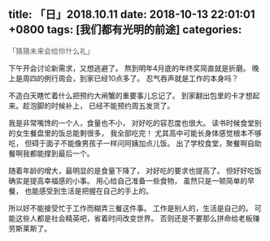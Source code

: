
title: 「日」2018.10.11
date: 2018-10-13 22:01:01 +0800
tags: [我们都有光明的前途]
categories:
---
<span data-type="color" style="color:#595959">「</span><span data-type="background" style="background-color:rgb(255, 255, 255)"><span data-type="color" style="color:#595959">猜猜未来会给你什么礼</span></span><span data-type="color" style="color:#595959">」</span>


下午开会讨论新需求，又想逃避了。
熬到明年4月底的年终奖简直就是折磨。
晚上是周四的例行周会，到家已经10点多了。
忍气吞声就是工作的本身吗？

不造白天瞎忙着什么把预约大闸蟹的重要事儿忘记了。
到家翻出包里的卡才想起来。趁泡脚的时候补上，
已经不能预约周五发货了。


我是非常嘴馋的一个人，食量也不小，
对好吃的容忍度也很大。
读书时候食堂别的女生餐盘里的饭总能剩很多，
我全部吃完！
尤其高中可能长身体感觉根本不够吃，
但碍于面子不能像男孩子一样问阿姨加点儿饭。
出了学校食堂，聚餐啊自助餐啊我都能撑到最后一个。

随着年龄的增大，最明显的是食量下降了，
对好吃的要求也提高了。
但好好吃饭确实是提高幸福感的小事。
用心给自己准备一些食物，
虽然只是一顿简单的早餐，
也能感受到生活是把握在自己的手上的。

所以好不能接受忙于工作而糊弄三餐这件事。
工作是别人的，生活是自己的。
可能这些人都是社会精英吧，省着时间改变世界。
否则还是不要那么拼命给老板赚劳斯莱斯了。


